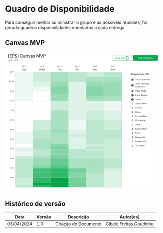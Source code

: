 # Quadro de Disponibilidade

Para conseguir melhor adiministrar o grupo e as possíveis reuniões, foi gerado quadros disponibilidades orientados a cada entrega.

## Canvas MVP
![Disponibilidade Canvas MVP](../assets/Schedules/canvas_disp.png)

## Histórico de versão
| Data | Versão | Descrição | Autor(es) |
| ---- | ---- | ---- | ---- |
| 03/04/2024 | 1.0 | Criação do Documento | Cibele Freitas Goudinho |